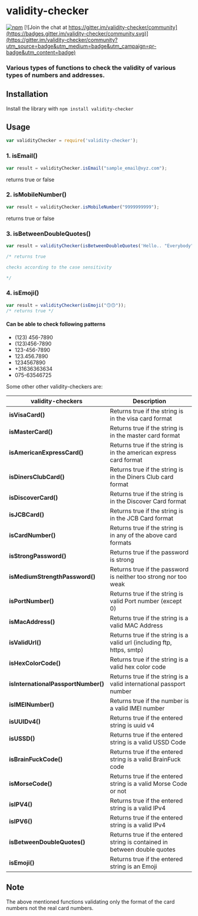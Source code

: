 # validity-checker
[![npm](https://img.shields.io/badge/npm-v2.2.3-blue.svg)](https://www.npmjs.com/package/validity-checker) [![Join the chat at https://gitter.im/validity-checker/community](https://badges.gitter.im/validity-checker/community.svg)](https://gitter.im/validity-checker/community?utm_source=badge&utm_medium=badge&utm_campaign=pr-badge&utm_content=badge)

### Various types of functions to check the validity of various types of numbers and addresses.

## Installation
Install the library with `npm install validity-checker`

## Usage

```javascript
var validityChecker = require('validity-checker');
```

### 1. isEmail()
```javascript
var result = validityChecker.isEmail("sample_email@xyz.com");
```
returns true or false


### 2. isMobileNumber()
```javascript
var result = validityChecker.isMobileNumber("9999999999");
```
returns true or false

### 3. isBetweenDoubleQuotes()
```javascript
var result = validityChecker(isBetweenDoubleQuotes('Hello.. "Everybody"',"Everybody"));

/* returns true 

checks according to the case sensitivity

*/
```

### 4. isEmoji()
```javascript
var result = validityChecker(isEmoji("🙃🙃"));
/* returns true */
```

#### Can be able to check following patterns
  - (123) 456-7890
  - (123)456-7890
  - 123-456-7890
  - 123.456.7890
  - 1234567890
  - +31636363634
  - 075-63546725
  
  Some other other validity-checkers are:
  
  validity-checkers                  |   Description
  -----------------------------------|-----------------
  **isVisaCard()**                   | Returns true if the string is in the visa card format
  **isMasterCard()**                 | Returns true if the string is in the master card format
  **isAmericanExpressCard()**        | Returns true if the string is in the american express card format
  **isDinersClubCard()**             | Returns true if the string is in the Diners Club card format
  **isDiscoverCard()**               | Returns true if the string is in the Discover Card format
  **isJCBCard()**                    | Returns true if the string is in the JCB Card format
  **isCardNumber()**                 | Returns true if the string is in any of the above card formats
  **isStrongPassword()**             | Returns true if the password is strong
  **isMediumStrengthPassword()**     | Returns true if the password is neither too strong nor too weak
  **isPortNumber()**                 | Returns true if the string is valid Port number (except 0)
  **isMacAddress()**                 | Returns true if the string is a valid MAC Address
  **isValidUrl()**                   | Returns true if the string is a valid url (including ftp, https, smtp)
  **isHexColorCode()**               | Returns true if the string is a valid hex color code
  **isInternationalPassportNumber()**| Returns true if the string is a valid international passport number
  **isIMEINumber()**                 | Returns true if the number is a valid IMEI number 
  **isUUIDv4()**                     | Returns true if the entered string is uuid v4
  **isUSSD()**                       | Returns true if the entered string is a valid USSD Code
  **isBrainFuckCode()**              | Returns true if the entered string is a valid BrainFuck code
  **isMorseCode()**                  | Returns true if the entered string is a valid Morse Code or not
  **isIPV4()**                       | Returns true if the entered string is a valid IPv4
  **isIPV6()**                       | Returns true if the entered string is a valid IPv4
  **isBetweenDoubleQuotes()**        | Returns true if the entered string is contained in between double quotes
  **isEmoji()**                      | Returns true if the entered string is an Emoji

 ## Note
  The above mentioned functions validating only the format of the card numbers not the real card numbers.
 
  
